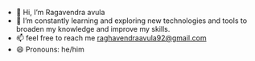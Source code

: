 - 👋 Hi, I’m Ragavendra avula
- 🌱 I’m constantly learning and exploring new technologies and tools to broaden my knowledge and improve my skills.
- 📫 feel free to reach me raghavendraavula92@gmail.com
- 😄 Pronouns: he/him

<!---
Raghava1329/Raghava1329 is a ✨ special ✨ repository because its `README.md` (this file) appears on your GitHub profile.
You can click the Preview link to take a look at your changes.
--->
